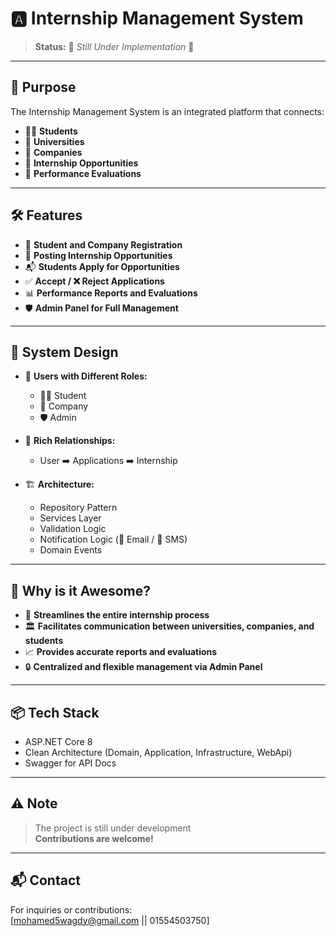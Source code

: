 # 🅰️ Internship Management System

> **Status:** 🚧 _Still Under Implementation_ 🚧

---

## 🎯 Purpose

The Internship Management System is an integrated platform that connects:
- 👨‍🎓 **Students**
- 🏫 **Universities**
- 🏢 **Companies**
- 💼 **Internship Opportunities**
- 📝 **Performance Evaluations**

---

## 🛠️ Features

- 📝 **Student and Company Registration**
- 📢 **Posting Internship Opportunities**
- 📬 **Students Apply for Opportunities**
- ✅ **Accept / ❌ Reject Applications**
- 📊 **Performance Reports and Evaluations**
- 🛡️ **Admin Panel for Full Management**

---

## 🧩 System Design

- 👥 **Users with Different Roles:**  
  - 👨‍🎓 Student  
  - 🏢 Company  
  - 🛡️ Admin

- 🔗 **Rich Relationships:**  
  - User ➡️ Applications ➡️ Internship

- 🏗️ **Architecture:**  
  - Repository Pattern  
  - Services Layer  
  - Validation Logic  
  - Notification Logic (📧 Email / 📱 SMS)  
  - Domain Events

---

## 🚀 Why is it Awesome?

- 🔄 **Streamlines the entire internship process**
- 🏛️ **Facilitates communication between universities, companies, and students**
- 📈 **Provides accurate reports and evaluations**
- 🔒 **Centralized and flexible management via Admin Panel**

---

## 📦 Tech Stack

- ASP.NET Core 8
- Clean Architecture (Domain, Application, Infrastructure, WebApi)
- Swagger for API Docs

---

## ⚠️ Note

> The project is still under development  
> **Contributions are welcome!**

---

## 📬 Contact

For inquiries or contributions:  
[mohamed5wagdy@gmail.com || 01554503750]